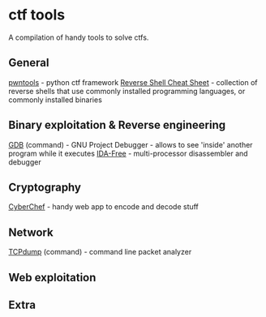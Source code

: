 # ctf tools
A compilation of handy tools to solve ctfs. 

## General
[pwntools](http://docs.pwntools.com/en/stable/) - python ctf framework
[Reverse Shell Cheat Sheet](https://highon.coffee/blog/reverse-shell-cheat-sheet/) - collection of reverse shells that use commonly installed programming languages, or commonly installed binaries



## Binary exploitation & Reverse engineering
[GDB](https://www.gnu.org/software/gdb/) (command) - GNU Project Debugger - allows to see 'inside' another program while it executes
[IDA-Free](https://www.hex-rays.com/products/ida/index.shtml) - multi-processor disassembler and debugger

## Cryptography
[CyberChef](https://github.com/gchq/CyberChef) - handy web app to encode and decode stuff

## Network
[TCPdump](https://www.tcpdump.org) (command) - command line packet analyzer

## Web exploitation

## Extra


